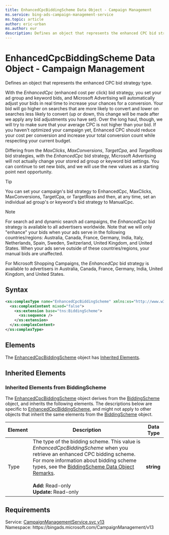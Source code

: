 ```yaml
---
title: EnhancedCpcBiddingScheme Data Object - Campaign Management
ms.service: bing-ads-campaign-management-service
ms.topic: article
author: eric-urban
ms.author: eur
description: Defines an object that represents the enhanced CPC bid strategy type.
---
```

# EnhancedCpcBiddingScheme Data Object - Campaign Management
Defines an object that represents the enhanced CPC bid strategy type.

With the *EnhancedCpc* (enhanced cost per click) bid strategy, you set your ad group and keyword bids, and Microsoft Advertising will automatically adjust your bids in real time to increase your chances for a conversion. Your bid will go higher on searches that are more likely to convert and lower on searches less likely to convert (up or down, this change will be made after we apply any bid adjustments you have set). Over the long haul, though, we will try to make sure that your average CPC is not higher than your bid. If you haven't optimized your campaign yet, Enhanced CPC should reduce your cost per conversion and increase your total conversion count while respecting your current budget.  

Differing from the *MaxClicks*, *MaxConversions*, *TargetCpa*, and *TargetRoas* bid strategies, with the *EnhancedCpc* bid strategy, Microsoft Advertising will not actually change your stored ad group or keyword bid settings. You can continue to set new bids, and we will use the new values as a starting point next opportunity.

> [!TIP] 
> You can set your campaign's bid strategy to EnhancedCpc, MaxClicks, MaxConversions, TargetCpa, or TargetRoas and then, at any time, set an individual ad group's or keyword's bid strategy to ManualCpc.  

> [!NOTE]
> For search ad and dynamic search ad campaigns, the *EnhancedCpc* bid strategy is available to all advertisers worldwide. Note that we will only "enhance" your bids when your ads serve in the following countries/regions: Australia, Canada, France, Germany, India, Italy, Netherlands, Spain, Sweden, Switzerland, United Kingdom, and United States. When your ads serve outside of these countries/regions, your manual bids are unaffected.  
> 
> For Microsoft Shopping Campaigns, the *EnhancedCpc* bid strategy is available to advertisers in Australia, Canada, France, Germany, India, United Kingdom, and United States.

## Syntax
```xml
<xs:complexType name="EnhancedCpcBiddingScheme" xmlns:xs="http://www.w3.org/2001/XMLSchema">
  <xs:complexContent mixed="false">
    <xs:extension base="tns:BiddingScheme">
      <xs:sequence />
    </xs:extension>
  </xs:complexContent>
</xs:complexType>
```

## <a name="elements"></a>Elements

The [EnhancedCpcBiddingScheme](enhancedcpcbiddingscheme.md) object has [Inherited Elements](#inheritedelements).

## <a name="inheritedelements"></a>Inherited Elements

### <a name="inheritedelementsbiddingscheme"></a>Inherited Elements from BiddingScheme
The [EnhancedCpcBiddingScheme](enhancedcpcbiddingscheme.md) object derives from the [BiddingScheme](biddingscheme.md) object, and inherits the following elements. The descriptions below are specific to [EnhancedCpcBiddingScheme](enhancedcpcbiddingscheme.md), and might not apply to other objects that inherit the same elements from the [BiddingScheme](biddingscheme.md) object.  

|Element|Description|Data Type|
|-----------|---------------|-------------|
|<a name="type"></a>Type|The type of the bidding scheme. This value is *EnhancedCpcBiddingScheme* when you retrieve an enhanced CPC bidding scheme. For more information about bidding scheme types, see the [BiddingScheme Data Object Remarks](biddingscheme.md#remarks).<br/><br/>**Add:** Read-only<br/>**Update:** Read-only|**string**|

## Requirements
Service: [CampaignManagementService.svc v13](https://campaign.api.bingads.microsoft.com/Api/Advertiser/CampaignManagement/v13/CampaignManagementService.svc)  
Namespace: https\://bingads.microsoft.com/CampaignManagement/v13  

